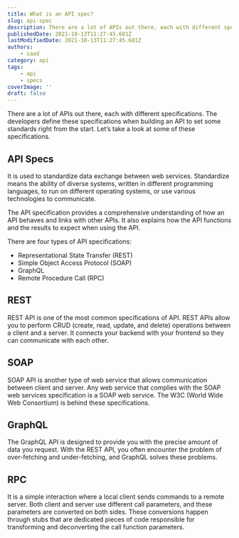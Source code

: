 ```yaml
---
title: What is an API spec?
slug: api-spec
description: There are a lot of APIs out there, each with different specifications. The developers define these specifications when building an API.
publishedDate: 2021-10-13T11:27:45.681Z
lastModifiedDate: 2021-10-13T11:27:45.681Z
authors:
    - saad
category: api
tags:
    - api
    - specs
coverImage: ''
draft: false
---
```


<Lead>
There are a lot of APIs out there, each with different specifications. The developers define these specifications when building an API to set some standards right from the start. Let’s take a look at some of these specifications.
</Lead>

## API Specs

It is used to standardize data exchange between web services. Standardize means the ability of diverse systems, written in different programming languages, to run on different operating systems, or use various technologies to communicate.

The API specification provides a comprehensive understanding of how an API behaves and links with other APIs. It also explains how the API functions and the results to expect when using the API.

There are four types of API specifications:

- Representational State Transfer (REST)
- Simple Object Access Protocol (SOAP)
- GraphQL
- Remote Procedure Call (RPC)

## REST

REST API is one of the most common specifications of API. REST APIs allow you to perform CRUD (create, read, update, and delete) operations between a client and a server. It connects your backend with your frontend so they can communicate with each other.

## SOAP

SOAP API is another type of web service that allows communication between client and server. Any web service that complies with the SOAP web services specification is a SOAP web service. The W3C (World Wide Web Consortium) is behind these specifications.

## GraphQL

The GraphQL API is designed to provide you with the precise amount of data you request. With the REST API, you often encounter the problem of over-fetching and under-fetching, and GraphQL solves these problems.

## RPC

It is a simple interaction where a local client sends commands to a remote server. Both client and server use different call parameters, and these parameters are converted on both sides. These conversions happen through stubs that are dedicated pieces of code responsible for transforming and deconverting the call function parameters.
